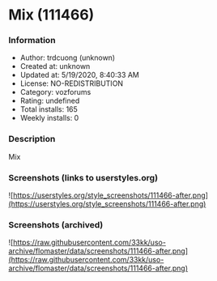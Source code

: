 # Mix (111466)

### Information
- Author: trdcuong (unknown)
- Created at: unknown
- Updated at: 5/19/2020, 8:40:33 AM
- License: NO-REDISTRIBUTION
- Category: vozforums
- Rating: undefined
- Total installs: 165
- Weekly installs: 0


### Description
Mix


### Screenshots (links to userstyles.org)
![https://userstyles.org/style_screenshots/111466-after.png](https://userstyles.org/style_screenshots/111466-after.png)


### Screenshots (archived)
![https://raw.githubusercontent.com/33kk/uso-archive/flomaster/data/screenshots/111466-after.png](https://raw.githubusercontent.com/33kk/uso-archive/flomaster/data/screenshots/111466-after.png)

